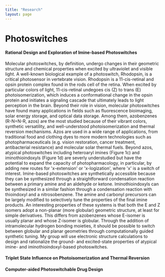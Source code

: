```yaml
---
title: "Research"
layout: page
---
```


# Photoswitches

#### Rational Design and Exploration of Imine-based Photoswitches
Molecular photoswitches, by definition, undergo changes in their geometric structure and chemical properties when excited
by ultraviolet and visible light.
A well-known biological example of a photoswitch, Rhodopsin, is a critical photosensor
in vertebrate vision.
Rhodopsin is a 11-cis-retinal and opsin protein complex found in the rods cell of the retina.
When excited by particular colors of light, 11-cis-retinal undegoes cis (Z) to trans (E) photoisomerization, which induces a conformational change in the opsin protein and initiates a signaling cascade that ultimately leads to light perception in the brain.
Beyond their role in vision, molecular photoswitches have found many applications in fields such as fluorescence bioimaging, solar
energy storage, and optical data storage.
Among them, azobenzenes (R-N=N-R, azos) are the most studied because of their vibrant colors, synthetic versatility, and well-understood photoisomerization and thermal reversion mechanisms.
Azos are used in a wide range of applications, from traditional food and clothing dyes to more modern technologies such
as photopharmaceuticals (e.g. vision restoration, cancer treatment, antibacterial resistance) and molecular solar thermal
fuels.
Beyond azos, atypical photoswitches including heteroaryl imines (Figure 1c) and iminothioindoxyls (Figure 1d) are
severly understudied but have the potential to expand the capacity of photopharmacology, in particular, by adding new
routes for 'x-extension' or 'x-logization', where 'x' is a switch of interest.
Imine-based photoswitches are synthetically accessible because they can be synthesized through a straightforward condensation reaction between a primary amine and an aldehyde or ketone.
Iminothioindoxyls can be synthesized in a similar fashion through a condensation reaction with thioindoxyl and a nitrosobenzene. The amine and carbonyl precursors can be largely modified to selectively tune the properties of the final imine products.
An interesting properties of these systems is that both the E and Z isomers adopt a non-planar (more globular) geometric structure, at least for simple derivatives.
This differs from azobenzenes whose E-isomer is usually planar and whose Z-isomer is globular.
Through the addition of intramolecular hydrogen bonding moieties, it should be possible to switch between globular and planar geometries through computationally guided synthetic tuning.
My group will use electronic structure calculations to design and rationalize the ground- and excited-state properties of atypical imine- and iminothioindoxyl-based photoswitches.

#### Triplet State Influence on Photoisomerization and Thermal Reversion

#### Computer-aided Photoswitchable Drug Design

